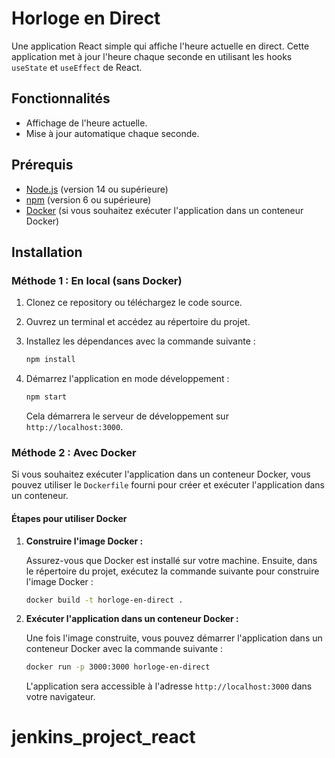 # Horloge en Direct

Une application React simple qui affiche l'heure actuelle en direct. Cette application met à jour l'heure chaque seconde en utilisant les hooks `useState` et `useEffect` de React.

## Fonctionnalités

- Affichage de l'heure actuelle.
- Mise à jour automatique chaque seconde.

## Prérequis

- [Node.js](https://nodejs.org/) (version 14 ou supérieure)
- [npm](https://www.npmjs.com/) (version 6 ou supérieure)
- [Docker](https://www.docker.com/get-started) (si vous souhaitez exécuter l'application dans un conteneur Docker)

## Installation

### Méthode 1 : En local (sans Docker)

1. Clonez ce repository ou téléchargez le code source.
2. Ouvrez un terminal et accédez au répertoire du projet.
3. Installez les dépendances avec la commande suivante :

   ```bash
   npm install
   ```

4. Démarrez l'application en mode développement :

   ```bash
   npm start
   ```

   Cela démarrera le serveur de développement sur `http://localhost:3000`.

### Méthode 2 : Avec Docker

Si vous souhaitez exécuter l'application dans un conteneur Docker, vous pouvez utiliser le `Dockerfile` fourni pour créer et exécuter l'application dans un conteneur.

#### Étapes pour utiliser Docker

1. **Construire l'image Docker :**

   Assurez-vous que Docker est installé sur votre machine. Ensuite, dans le répertoire du projet, exécutez la commande suivante pour construire l'image Docker :

   ```bash
   docker build -t horloge-en-direct .
   ```

2. **Exécuter l'application dans un conteneur Docker :**

   Une fois l'image construite, vous pouvez démarrer l'application dans un conteneur Docker avec la commande suivante :

   ```bash
   docker run -p 3000:3000 horloge-en-direct
   ```

   L'application sera accessible à l'adresse `http://localhost:3000` dans votre navigateur.
# jenkins_project_react
